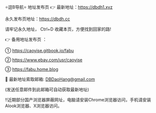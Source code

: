 ⭐️逗B导航⭐️ 地址发布页
👉 最新地址：https://dbdh1.xyz

永久发布页地址：https://dbdh.cc

请牢记永久地址， Ctrl+D 收藏本页，方便找到回家的路!

👉 备用地址发布页 ：

① https://caoyise.gitbook.io/fabu

② https://www.ebay.com/usr/caoyise

③ https://fabu.home.blog

📧 最新地址索取邮箱: DBDaoHang@gmail.com

(发送任意邮件到此邮箱可自动获取最新地址)

‼️近期部分国产浏览器屏蔽网址，电脑请安装Chrome浏览器访问，手机请安装Alook浏览器、X浏览器访问。
